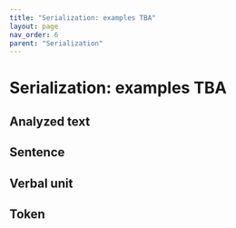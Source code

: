 ```yaml
---
title: "Serialization: examples TBA"
layout: page
nav_order: 6
parent: "Serialization"
---
```



# Serialization: examples TBA

## Analyzed text
## Sentence
## Verbal unit
## Token
